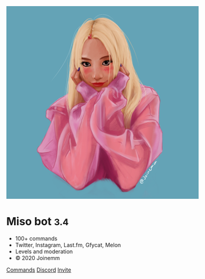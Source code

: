 ![logo](assets/icon.png)

# Miso bot <small>3.4</small>

- 100+ commands
- Twitter, Instagram, Last.fm, Gfycat, Melon
- Levels and moderation
- © 2020 Joinemm

[Commands](/#info)
[Discord](https://discord.gg/fdeCeNN)
[Invite](https://discordapp.com/oauth2/authorize?client_id=500385855072894982&scope=bot&permissions=1074654407)
